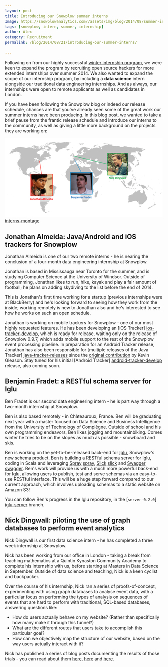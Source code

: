 ```yaml
---
layout: post
title: Introducing our Snowplow summer interns
Image: https://snowplowanalytics.com//assets/img/blog/2014/08/summer-interns.png
tags: [snowplow, intern, summer, internship]
author: Alex
category: Recruitment
permalink: /blog/2014/08/21/introducing-our-summer-interns/

---
```


Following on from our highly successful [winter internship program](/blog/2013/10/07/announcing-our-winter-open-source-internship-program/), we were keen to expand the program by recruiting open source hackers for more extended internships over summer 2014. We also wanted to expand the scope of our internship program, by including a **data science** intern alongside our traditional data engineering internships. And as always, our internships were open to remote applicants as well as candidates in London.

If you have been following the Snowplow blog or indeed our release schedule, chances are that you've already seen some of the great work our summer interns have been producing. In this blog post, we wanted to take a brief pause from the frantic release schedule and introduce our interns to the community, as well as giving a little more background on the projects they are working on:

![interns-montage] [interns-montage]

<!--more-->

## Jonathan Almeida: Java/Android and iOS trackers for Snowplow

Jonathan Almeida is one of our two remote interns - he is nearing the conclusion of a four-month data engineering internship at Snowplow.

Jonathan is based in Mississauga near Toronto for the summer, and is studying Computer Science at the University of Windsor. Outside of programming, Jonathan likes to run, hike, kayak and play a fair amount of football; he plans on adding skydiving to the list before the end of 2014.

This is Jonathan's first time working for a startup (previous internships were at BlackBerry) and he's looking forward to seeing how they work from the inside; working remotely is new to Jonathan also and he's interested to see how he works on such an open schedule.

Jonathan is working on mobile trackers for Snowplow - one of our most highly requested features. He has been developing an [iOS Tracker] [ios-tracker-develop], which is ready for release, waiting only on the release of Snowplow 0.9.7, which adds mobile support to the rest of the Snowplow event processing pipeline. In preparation for an Android Tracker release, Jonathan has also been responsible for [multiple releases of the Java Tracker] [java-tracker-releases] since the [original contribution](/blog/2014/06/20/snowplow-java-tracker-0.1.0-released/) by Kevin Gleason. Stay tuned for his initial [Android Tracker] [android-tracker-develop] release, also coming soon.

## Benjamin Fradet: a RESTful schema server for Iglu

Ben Fradet is our second data engineering intern - he is part way through a two-month internship at Snowplow.

Ben is also based remotely - in Châteauroux, France. Ben will be graduating next year with a master focused on Data Science and Business Intelligence from the University of Technology of Compiègne. Outside of school and his own programming endeavors, Ben likes jogging and mountainbiking. Comes winter he tries to be on the slopes as much as possible - snowboard and skis.

Ben is working on the yet-to-be-released back-end for [Iglu](/blog/2014/07/01/iglu-schema-repository-released/), Snowplow's new schema product. Ben is building a RESTful schema server for Iglu, coding in Scala and leveraging [Spray] [spray], [Slick] [slick] and [Swagger] [swagger]. Ben's work will provide us with a much more powerful back-end for Iglu, allowing users to publish, test and serve schemas via an easy-to-use RESTful interface. This will be a huge step forward compared to our current approach, which involves uploading schemas to a static website on Amazon S3!

You can follow Ben's progress in the Iglu repository, in the [`server-0.2.0`] [iglu-server] branch.

## Nick Dingwall: piloting the use of graph databases to perform event analytics

Nick Dingwall is our first data science intern - he has completed a three week internship at Snowplow.

Nick has been working from our office in London - taking a break from teaching mathematics at a Quintin Kynaston Community Academy to complete his internship with us, before starting at Masters in Data Science in September. Outside of data science and teaching, Nick is a keen cyclist and backpacker.

Over the course of his internship, Nick ran a series of proofs-of-concept, experimenting with using graph databases to analyse event data, with a particular focus on performing the types of analysis on sequences of events that are hard to perform with traditional, SQL-based databases, answering questions like:

* How do users actually behave on my website? (Rather than specifically how many make it through this funnel?)
* What are the different routes that users take to accomplish this particular goal?
* How can we objectively map the structure of our website, based on the way users actually interact with it?

Nick has published a series of blog posts documenting the results of those trials - you can read about them [here](/blog/2014/07/31/using-graph-databases-to-perform-pathing-analysis-initial-experimentation-with-neo4j/), [here](/blog/2014/07/28/explorations-in-analyzing-web-event-data-in-graph-databases/) and [here](/blog/2014/07/30/loading-snowplow-web-event-data-into-graph-databases-for-pathing-analysis/).

[interns-montage]: /assets/img/blog/2014/08/summer-interns.png

[ios-tracker-develop]: https://github.com/snowplow/snowplow-ios-tracker/tree/develop
[java-tracker-releases]: https://github.com/snowplow/snowplow-java-tracker/releases
[android-tracker-develop]: https://github.com/snowplow/snowplow-android-tracker/tree/develop

[spray]: http://spray.io/
[slick]: http://slick.typesafe.com
[swagger]: https://helloreverb.com/developers/swagger

[iglu-server]: https://github.com/snowplow/iglu/tree/feature/server-0.2.0
